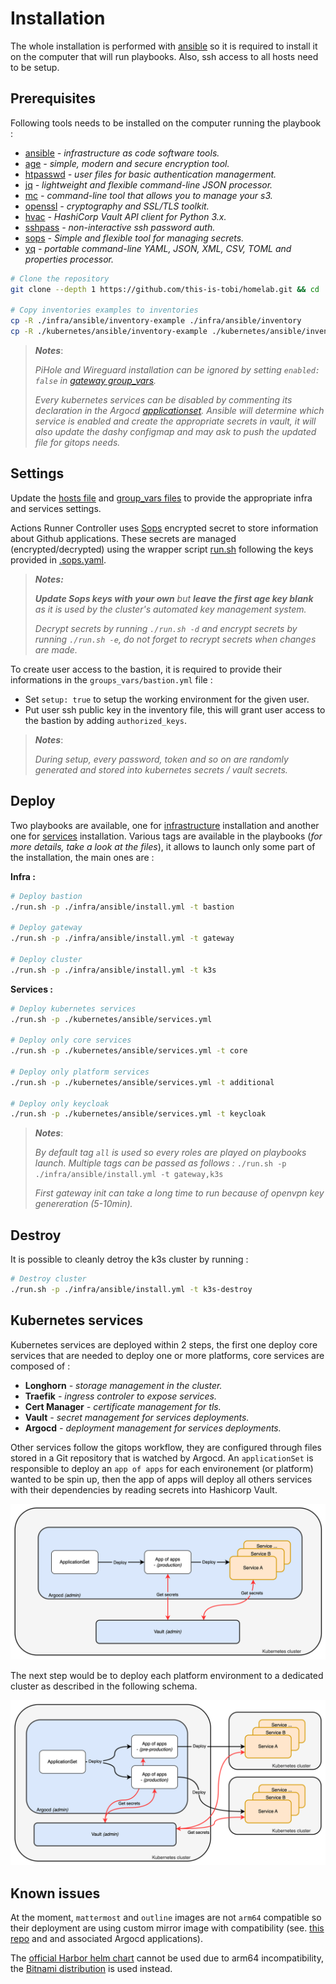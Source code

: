 # Installation

The whole installation is performed with [ansible](https://www.ansible.com/) so it is required to install it on the computer that will run playbooks. Also, ssh access to all hosts need to be setup.

## Prerequisites

Following tools needs to be installed on the computer running the playbook :
- [ansible](https://ansible.com) *- infrastructure as code software tools.*
- [age](https://github.com/FiloSottile/age) *- simple, modern and secure encryption tool.*
- [htpasswd](https://httpd.apache.org/docs/2.4/en/programs/htpasswd.html) *- user files for basic authentication managerment.*
- [jq](https://jqlang.github.io/jq/) *- lightweight and flexible command-line JSON processor.*
- [mc](https://min.io/docs/minio/linux/reference/minio-mc.html) *- command-line tool that allows you to manage your s3.*
- [openssl](https://www.openssl.org/) *- cryptography and SSL/TLS toolkit.*
- [hvac](https://hvac.readthedocs.io/en/stable/overview.html) *- HashiCorp Vault API client for Python 3.x.*
- [sshpass](https://sourceforge.net/projects/sshpass) *- non-interactive ssh password auth.*
- [sops](https://github.com/getsops/sops) *- Simple and flexible tool for managing secrets.*
- [yq](https://github.com/mikefarah/yq) *- portable command-line YAML, JSON, XML, CSV, TOML and properties processor.*

```sh
# Clone the repository
git clone --depth 1 https://github.com/this-is-tobi/homelab.git && cd ./homelab && rm -rf ./.git

# Copy inventories examples to inventories
cp -R ./infra/ansible/inventory-example ./infra/ansible/inventory
cp -R ./kubernetes/ansible/inventory-example ./kubernetes/ansible/inventory
```

> __*Notes*__:
>
> *PiHole and Wireguard installation can be ignored by setting `enabled: false` in [gateway group_vars](../infra/ansible/inventory-example/group_vars/gateway.yml).*
>
> *Every kubernetes services can be disabled by commenting its declaration in the Argocd [applicationset](../kubernetes/argo-cd/envs/production/applicationset.yaml). Ansible will determine which service is enabled and create the appropriate secrets in vault, it will also update the dashy configmap and may ask to push the updated file for gitops needs.*


## Settings

Update the [hosts file](../infra/ansible/inventory-example/hosts.yml) and [group_vars files](../infra/ansible/inventory-example/group_vars/) to provide the appropriate infra and services settings.

Actions Runner Controller uses [Sops](https://github.com/getsops/sops) encrypted secret to store information about Github applications. These secrets are managed (encrypted/decrypted) using the wrapper script [run.sh](../run.sh) following the keys provided in [.sops.yaml](../.sops.yaml).

> *__Notes:__*
>
> *__Update Sops keys with your own__ but __leave the first age key blank__ as it is used by the cluster's automated key management system.*
>
> *Decrypt secrets by running `./run.sh -d` and encrypt secrets by running `./run.sh -e`, do not forget to recrypt secrets when changes are made.*


To create user access to the bastion, it is required to provide their informations in the `groups_vars/bastion.yml` file :
- Set `setup: true` to setup the working environment for the given user.
- Put user ssh public key in the inventory file, this will grant user access to the bastion by adding `authorized_keys`.

> __*Notes*__:
>
> *During setup, every password, token and so on are randomly generated and stored into kubernetes secrets / vault secrets.*

## Deploy

Two playbooks are available, one for [infrastructure](../infra/ansible/install.yml) installation and another one for [services](../kubernetes/ansible/services.yml) installation.
Various tags are available in the playbooks (*for more details, take a look at the files*), it allows to launch only some part of the installation, the main ones are :

__Infra :__
```sh
# Deploy bastion
./run.sh -p ./infra/ansible/install.yml -t bastion

# Deploy gateway
./run.sh -p ./infra/ansible/install.yml -t gateway

# Deploy cluster
./run.sh -p ./infra/ansible/install.yml -t k3s
```

__Services :__

```sh
# Deploy kubernetes services
./run.sh -p ./kubernetes/ansible/services.yml

# Deploy only core services
./run.sh -p ./kubernetes/ansible/services.yml -t core

# Deploy only platform services
./run.sh -p ./kubernetes/ansible/services.yml -t additional

# Deploy only keycloak
./run.sh -p ./kubernetes/ansible/services.yml -t keycloak
```

> __*Notes*__:
>
> *By default tag `all` is used so every roles are played on playbooks launch.*
> *Multiple tags can be passed as follows :* `./run.sh -p ./infra/ansible/install.yml -t gateway,k3s`
>
> *First gateway init can take a long time to run because of openvpn key genereration (5-10min).*

## Destroy

It is possible to cleanly detroy the k3s cluster by running :

```sh
# Destroy cluster
./run.sh -p ./infra/ansible/install.yml -t k3s-destroy
```

## Kubernetes services

Kubernetes services are deployed within 2 steps, the first one deploy core services that are needed to deploy one or more platforms, core services are composed of :
- __Longhorn__ *- storage management in the cluster.*
- __Traefik__ *- ingress controler to expose services.*
- __Cert Manager__ *- certificate management for tls.*
- __Vault__ *- secret management for services deployments.*
- __Argocd__ *- deployment management for services deployments.*

Other services follow the gitops workflow, they are configured through files stored in a Git repository that is watched by Argocd.
An `applicationSet` is responsible to deploy an `app of apps` for each environement (or platform) wanted to be spin up, then the app of apps will deploy all others services with their dependencies by reading secrets into Hashicorp Vault.

![gitops-01](images/gitops-01.drawio.png)

The next step would be to deploy each platform environment to a dedicated cluster as described in the following schema.

![gitops-02](images/gitops-02.drawio.png)

## Known issues

At the moment, `mattermost` and `outline` images are not `arm64` compatible so their deployment are using custom mirror image with compatibility (see. [this repo](https://github.com/this-is-tobi/multiarch-mirror) and and associated Argocd applications).

The [official Harbor helm chart](https://artifacthub.io/packages/helm/harbor/harbor) cannot be used due to arm64 incompatibility, the [Bitnami distribution](https://artifacthub.io/packages/helm/bitnami/harbor) is used instead.

